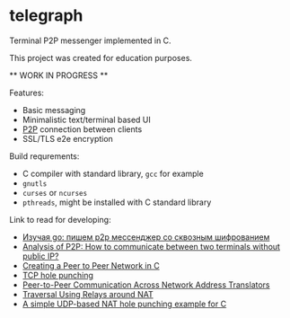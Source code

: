 # telegraph

Terminal P2P messenger implemented in C.

This project was created for education purposes.

** WORK IN PROGRESS **

Features:
 - Basic messaging
 - Minimalistic text/terminal based UI
 - [P2P](https://en.wikipedia.org/wiki/Peer-to-peer) connection between clients
 - SSL/TLS e2e encryption

Build requrements:
 - C compiler with standard library, `gcc` for example
 - `gnutls`
 - `curses` or `ncurses`
 - `pthreads`, might be installed with C standard library

Link to read for developing:
 - [Изучая go: пишем p2p мессенджер со сквозным шифрованием](https://habr.com/ru/post/437686/)
 - [Analysis of P2P: How to communicate between two terminals without public IP?](https://www.programmersought.com/article/23564027459/)
 - [Creating a Peer to Peer Network in C](https://www.youtube.com/watch?v=oHBi8k31fgM)
 - [TCP hole punching](https://en.wikipedia.org/wiki/TCP_hole_punching)
 - [Peer-to-Peer Communication Across Network Address Translators](https://bford.info/pub/net/p2pnat/)
 - [Traversal Using Relays around NAT](https://en.wikipedia.org/wiki/Traversal_Using_Relays_around_NAT)
 - [A simple UDP-based NAT hole punching example for C](https://github.com/ckennelly/hole-punch)

